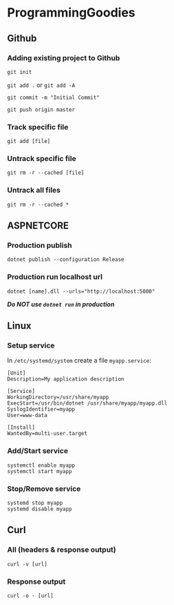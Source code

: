 # ProgrammingGoodies

## Github

### Adding existing project to Github
```git init```

```git add .``` or ```git add -A```

```git commit -m "Initial Commit"```

```git push origin master```

### Track specific file
```git add [file]```

### Untrack specific file
```git rm -r --cached [file]```

### Untrack all files
```git rm -r --cached *```

## ASPNETCORE
### Production publish
```dotnet publish --configuration Release```

### Production run localhost url
```dotnet [name].dll --urls="http://localhost:5000"```

**_Do NOT use ```dotnet run``` in production_**

## Linux
### Setup service
In ```/etc/systemd/system``` create a file ```myapp.service```:
```
[Unit]
Description=My application description

[Service]
WorkingDirectory=/usr/share/myapp
ExecStart=/usr/bin/dotnet /usr/share/myapp/myapp.dll
SyslogIdentifier=myapp
User=www-data

[Install]
WantedBy=multi-user.target
```

### Add/Start service
```
systemctl enable myapp
systemctl start myapp
```

### Stop/Remove service
```
systemd stop myapp
systemd disable myapp
```

## Curl

### All (headers & response output)
```curl -v [url]```

### Response output
```curl -o - [url]```
